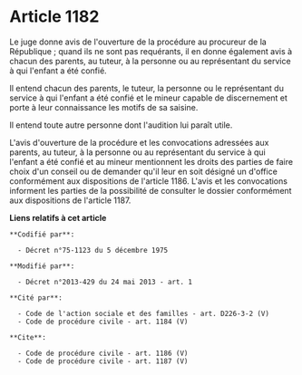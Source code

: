 # Article 1182

Le juge donne avis de l'ouverture de la procédure au procureur de la République ; quand ils ne sont pas requérants, il en
donne également avis à chacun des parents, au tuteur, à la personne ou au représentant du service à qui l'enfant a été
confié. 

Il entend chacun des parents, le tuteur, la personne ou le représentant du service à qui l'enfant a été confié et le mineur
capable de discernement et porte à leur connaissance les motifs de sa saisine. 

Il entend toute autre personne dont l'audition lui paraît utile. 

L'avis d'ouverture de la procédure et les convocations adressées aux parents, au tuteur, à la personne ou au représentant du
service à qui l'enfant a été confié et au mineur mentionnent les droits des parties de faire choix d'un conseil ou de
demander qu'il leur en soit désigné un d'office conformément aux dispositions de l'article 1186. L'avis et les convocations
informent les parties de la possibilité de consulter le dossier conformément aux dispositions de l'article 1187.

**Liens relatifs à cet article**

	**Codifié par**:

	  - Décret n°75-1123 du 5 décembre 1975

	**Modifié par**:

	  - Décret n°2013-429 du 24 mai 2013 - art. 1

	**Cité par**:

	  - Code de l'action sociale et des familles - art. D226-3-2 (V)
	  - Code de procédure civile - art. 1184 (V)

	**Cite**:

	  - Code de procédure civile - art. 1186 (V)
	  - Code de procédure civile - art. 1187 (V)
